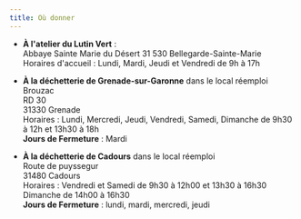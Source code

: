 ```yaml
---
title: Où donner
---
```


- **À l'atelier du Lutin Vert** :  
  Abbaye Sainte Marie du Désert 31 530 Bellegarde-Sainte-Marie  
  Horaires d'accueil : Lundi, Mardi, Jeudi et Vendredi de 9h à 17h

- **À la déchetterie de Grenade-sur-Garonne** dans le local réemploi  
  Brouzac  
  RD 30  
  31330 Grenade  
  Horaires : Lundi, Mercredi, Jeudi, Vendredi, Samedi, Dimanche de 9h30 à 12h et 13h30 à 18h  
  **Jours de Fermeture** : Mardi

- **À la déchetterie de Cadours** dans le local réemploi  
  Route de puyssegur  
  31480 Cadours  
  Horaires : Vendredi et Samedi de 9h30 à 12h00 et 13h30 à 16h30  
  Dimanche de 14h00 à 16h30  
  **Jours de Fermeture** : lundi, mardi, mercredi, jeudi